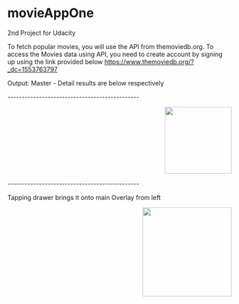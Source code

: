 # movieAppOne
2nd Project for Udacity

To fetch popular movies, you will use the API from themoviedb.org.
To access the Movies data using API, you need to create account by signing up using the link provided below 
https://www.themoviedb.org/?_dc=1553763797


Output: Master - Detail results are below respectively
</hr>
<p> ---------------------------------------------- </p>
</hr>
<p align="right"> 
<img src="https://github.com/snaqviAndroidApp/movieAppOne/blob/master/app/src/main/res/drawable/details.png"width="150"/>
</p>                                                                                                                           

</hr>
<p> ---------------------------------------------- </p>
</hr>
Tapping drawer brings it onto main Overlay from left                        
<p align="right">   
<img src="https://github.com/snaqviAndroidApp/recyclerContacts/blob/Draw_n_RecyclerView/app/src/main/res/drawable/dump_8408224086596678511.png"width="200"/>
</p>


